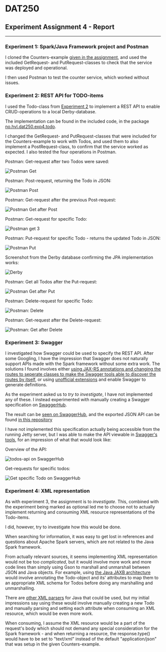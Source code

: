 # DAT250
## Experiment Assignment 4 - Report

---

### Experiment 1: Spark/Java Framework project and Postman

I cloned the Counters-example [given in the assignment](https://github.com/selabhvl/dat250-sparkjava-counter), and used the included GetRequest- and PutRequest-classes to check that the service was deployed and operational.

I then used Postman to test the counter service, which worked without issues.


### Experiment 2: REST API for TODO-items

I used the Todo-class from [Experiment 2](https://github.com/krnome/DAT250-experiments/tree/master/exp2) to implement a REST API to enable CRUD-operations to a local Derby-database.

The implementation can be found in the included code, in the package [no.hvl.dat250.exp4.todo](https://github.com/krnome/DAT250-experiments/tree/master/exp4/todos/src/main/java/no/hvl/dat250/exp4/todo).

I changed the GetRequest- and PutRequest-classes that were included for the Counters-example to work with Todos, and used them to also implement a PostRequest-class, to confirm that the service worked as expected. I also tested the four operations in Postman.

Postman: Get-request after two Todos were saved:

![Postman Get](img/todosGet.PNG)

Postman: Post-request, returning the Todo in JSON:

![Postman Post](img/todosPost3.PNG)

Postman: Get-request after the previous Post-request:

![Postman Get after Post](img/todosGetAfterPost.PNG)

Postman: Get-request for specific Todo:

![Postman get 3](img/todosGet3.PNG)

Postman: Put-request for specific Todo - returns the updated Todo in JSON:

![Postman Put](img/todosPut3.PNG)

Screenshot from the Derby database confirming the JPA implementation works:

![Derby](img/derby_todos.PNG)

Postman: Get all Todos after the Put-request:

![Postman Get after Put](img/todosGetAfterPut.PNG)

Postman: Delete-request for specific Todo:

![Postman: Delete](img/todosDelete.PNG)

Postman: Get-request after the Delete-request:

![Postman: Get after Delete](img/todosGetAfterDelete.PNG)



### Experiment 3: Swagger

I investigated how Swagger could be used to specify the REST API. After some Googling, I have the impression that Swagger does not naturally support APIs made with the Spark framework without some extra work. The solutions I found involves either [using JAX-RS annotations and changing the routes to seperate classes to make the Swagger tools able to discover the routes by itself](https://serol.ro/posts/2016/swagger_sparkjava/), or using  [unofficial extensions](https://github.com/manusant/spark-swagger) and enable Swagger to generate definitions.

As the experiment asked us to *try to investigate*, I have not implemented any of these. I instead experimented with manually creating a Swagger specification on [SwaggerHub](https://app.swaggerhub.com/). 

The result can be [seen on SwaggerHub](https://app.swaggerhub.com/apis/krnome/DAT250_exp4_Todo_iot2/1.0.0), and the exported JSON API can be found [in this repository](https://github.com/krnome/DAT250-experiments/blob/master/exp4/krnome-DAT250_exp4_Todo_iot2-1.0.0-resolved.json)

I have not implemented this specification actually being accessible from the running Jetty server, but I was able to make the API viewable in [Swagger's tools](https://app.swaggerhub.com/apis/krnome/DAT250_exp4_Todo_iot2/1.0.0), for an impression of what that would look like:

Overview of the API:

![todos-api on SwaggerHub](img/todos_swagger.PNG)

Get-requests for specific todos:

![Get specific Todo on SwaggerHub](img/todos_swagger_getId.PNG)



### Experiment 4: XML representation

As with experiment 3, the assignment is to *investigate*. This, combined with the experiment being marked as optional led me to choose not to actually implement returning and consuming XML resource representations of the Todo-items.

I did, however, try to investigate how this would be done. 

When searching for information, it was easy to get lost in references and questions about Apache Spark servers, which are not related to the Java Spark framework.

From actually relevant sources, it seems implementing XML representation would not be too *complicated*, but it would involve more work and more code lines than simply using Gson to marshall and unmarshall between JSON and Java objects. For example, using [the Java JAXB architecture](https://docs.oracle.com/javase/tutorial/jaxb/intro/index.html) would involve annotating the Todo-object and its' attributes to map them to an appropriate XML schema for Todos before doing any marshalling and unmarshalling.

There are [other XML parsers](https://www.tutorialspoint.com/java_xml/index.htm) for Java that could be used, but my initial impressions say using these would involve manually creating a new Todo and manually parsing and setting each attribute when consuming an XML resource, which would be even more work.

When consuming, I assume the XML resource would be a part of the request's body which should not demand any special consideration for the Spark framework - and when returning a resource, the response.type() would have to be set to "text/xml" instead of the default "application/json" that was setup in the given Counters-example.
